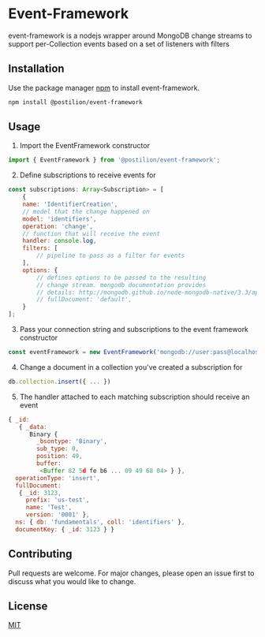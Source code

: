 # Event-Framework

event-framework is a nodejs wrapper around MongoDB change streams to support per-Collection events based on a set of listeners with filters

## Installation

Use the package manager [npm](https://docs.npmjs.com/) to install event-framework.

```bash
npm install @postilion/event-framework
```

## Usage

1. Import the EventFramework constructor
```javascript
import { EventFramework } from '@postilion/event-framework';
```

2. Define subscriptions to receive events for
```javascript
const subscriptions: Array<Subscription> = [
	{
	name: 'IdentifierCreation',
	// model that the change happened on
	model: 'identifiers',
	operation: 'change',
	// function that will receive the event
	handler: console.log,
	filters: [
		// pipeline to pass as a filter for events
	],
	options: {
		// defines options to be passed to the resulting
		// change stream. mongodb documentation provides
		// details: http://mongodb.github.io/node-mongodb-native/3.3/api/Collection.html#watch
		// fullDocument: 'default',
	}
];
```

3. Pass your connection string and subscriptions to the event framework constructor
```javascript
const eventFramework = new EventFramework('mongodb://user:pass@localhost/db', subscriptions);
```

4. Change a document in a collection you've created a subscription for
```javascript
db.collection.insert({ ... })
```

5. The handler attached to each matching subscription should receive an event
```javascript
{ _id:
   { _data:
      Binary {
        _bsontype: 'Binary',
        sub_type: 0,
        position: 49,
        buffer:
         <Buffer 82 5d fe b6 ... 09 49 68 04> } },
  operationType: 'insert',
  fullDocument:
   { _id: 3123,
     prefix: 'us-test',
     name: 'Test',
     version: '0001' },
  ns: { db: 'fundamentals', coll: 'identifiers' },
  documentKey: { _id: 3123 } }
```

## Contributing
Pull requests are welcome. For major changes, please open an issue first to discuss what you would like to change.

## License
[MIT](https://choosealicense.com/licenses/mit/)